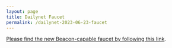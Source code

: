 ```yaml
---
layout: page
title: Dailynet Faucet
permalink: /dailynet-2023-06-23-faucet
---
```


[Please find the new Beacon-capable faucet by following this link](https://faucet.dailynet-2023-06-23.teztnets.xyz).
